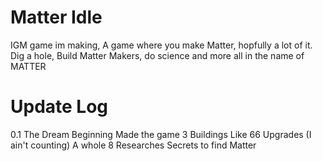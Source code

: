 # Matter Idle
IGM game im making, A game where you make Matter, hopfully a lot of it. Dig a hole, Build Matter Makers, do science and more all in the name of MATTER

# Update Log
0.1 The Dream Beginning
Made the game
3 Buildings
Like 66 Upgrades (I ain't counting)
A whole 8 Researches 
Secrets to find
Matter
